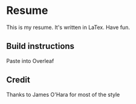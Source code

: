 # Resume
This is my resume. It's written in LaTex. Have fun.

## Build instructions
Paste into Overleaf

## Credit
Thanks to James O'Hara for most of the style
